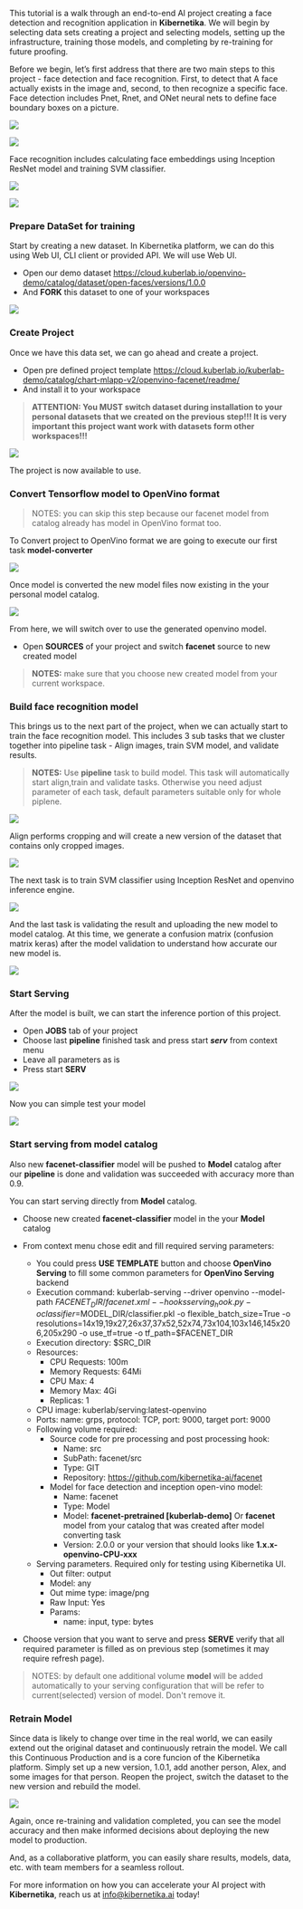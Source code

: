 This tutorial is a walk through an end-to-end AI project creating a face detection and recognition application in **Kibernetika**. We will begin by selecting data sets creating a project and selecting models, setting up the infrastructure, training those models, and completing by re-training for future proofing. 

Before we begin, let’s first address that there are two main steps to this project - face detection and face recognition. First, to detect that A face actually exists in the image and, second, to then recognize a specific face. Face detection includes Pnet, Rnet, and ONet neural nets to define face boundary boxes on a picture.

![](../img/tutorials/openvino/openvino1.png)

![](../img/tutorials/openvino/openvino2.png)

Face recognition includes calculating face embeddings using Inception ResNet model and training SVM classifier.

![](../img/tutorials/openvino/openvino3.png)

![](../img/tutorials/openvino/openvino4.png)

### Prepare DataSet for training

Start by creating a new dataset. In Kibernetika platform, we can do this using Web UI, CLI client or provided API. We will use Web UI.

* Open our demo dataset https://cloud.kuberlab.io/openvino-demo/catalog/dataset/open-faces/versions/1.0.0
* And **FORK** this dataset to one of your workspaces

![](../img/tutorials/openvino-face/dataset1.gif)


### Create Project

Once we have this data set, we can go ahead and create a project. 

* Open pre defined project template https://cloud.kuberlab.io/kuberlab-demo/catalog/chart-mlapp-v2/openvino-facenet/readme/
* And install it to your workspace

> __ATTENTION: You MUST switch dataset during installation to your personal datasets that we created on the previous step!!! It is very important this project want work with datasets form other workspaces!!!__

![](../img/tutorials/openvino-face/create1.gif)

The project is now available to use.

### Convert Tensorflow model to OpenVino format

> NOTES: you can skip this step because our facenet model from catalog already has model in OpenVino format too.

To Convert project to OpenVino format we are going to execute our first task __model-converter__

![](../img/tutorials/openvino-face/convert1.gif)


Once model is converted the new model files now existing in the your personal model catalog.

![](../img/tutorials/openvino-face/convert2.gif)


From here, we will switch over to use the generated openvino model. 

* Open __SOURCES__ of your project and switch __facenet__ source to new created model

>__NOTES:__ make sure that you choose new created model from your current workspace.


### Build face recognition model

This brings us to the next part of the project, when we can actually start to train the face recognition model. This includes 3 sub tasks that we cluster together into pipeline task - Align images, train SVM model, and validate results.

>__NOTES:__ Use __pipeline__ task to build model. This task will automatically start align,train and validate tasks. Otherwise you need adjust parameter of each task, default parameters suitable only for whole piplene. 

![](../img/tutorials/openvino/openvino20.png)

Align performs cropping and will create a new version of the dataset that contains only cropped images.

![](../img/tutorials/openvino/openvino21.png)

The next task is to train SVM classifier using  Inception ResNet and openvino inference engine.

![](../img/tutorials/openvino/openvino22.png)

And the last task is validating the result and uploading the new model to model catalog. At this time, we generate a confusion matrix (confusion matrix keras) after the model validation to understand how accurate our new model is. 

![](../img/tutorials/openvino/openvino23.png)

### Start Serving

After the model is built, we can start the inference portion of this project. 

* Open __JOBS__ tab of your project
* Choose last __pipeline__ finished task and press start ___serv___ from context menu
* Leave all parameters as is
* Press start __SERV__

![](../img/tutorials/openvino-face/serv1.gif)

Now you can simple test your model

![](../img/tutorials/openvino-face/serv2.gif)

### Start serving from model catalog

Also new __facenet-classifier__ model will be pushed to __Model__ catalog after our __pipeline__ is done and validation was succeeded with accuracy more than 0.9.

You can start serving directly from __Model__ catalog.

* Choose new created __facenet-classifier__ model in the your __Model__ catalog
* From context menu chose edit and fill required serving parameters:
    * You could press __USE TEMPLATE__ button and choose __OpenVino Serving__ to fill some common parameters for  __OpenVino Serving__ backend
    * Execution command: kuberlab-serving --driver openvino --model-path $FACENET_DIR/facenet.xml --hooks serving_hook.py -o classifier=$MODEL_DIR/classifier.pkl -o flexible_batch_size=True -o resolutions=14x19,19x27,26x37,37x52,52x74,73x104,103x146,145x206,205x290 -o use_tf=true -o tf_path=$FACENET_DIR
    * Execution directory: $SRC_DIR
    * Resources:
        * CPU Requests: 100m
        * Memory Requests: 64Mi
        * CPU Max: 4
        * Memory Max: 4Gi
        * Replicas: 1
    * CPU image: kuberlab/serving:latest-openvino
    * Ports: name: grps, protocol: TCP, port: 9000, target port: 9000
    * Following volume required:
        * Source code for pre processing and post processing hook:
            * Name: src
            * SubPath: facenet/src
            * Type: GIT
            * Repository: https://github.com/kibernetika-ai/facenet
        * Model for face detection and inception open-vino model:
            * Name: facenet
	        * Type: Model
            * Model: __facenet-pretrained [kuberlab-demo]__ Or __facenet__ model from your catalog that was created after model converting task
            * Version: 2.0.0 or your version that should looks like __1.x.x-openvino-CPU-xxx__
    * Serving parameters. Required only for testing using Kibernetika UI.
	    * Out filter: output
        * Model: any
        * Out mime type: image/png
        * Raw Input: Yes
        * Params:
            * name: input, type: bytes

* Choose version that you want to serve and press __SERVE__ verify that all required parameter is filled as on previous step (sometimes it may require refresh page).
>NOTES: by default one additional volume __model__ will be added automatically to your serving configuration that will be refer to current(selected) version of model. Don't remove it.


### Retrain Model
Since data is likely to change over time in the real world, we can easily extend out the original dataset and continuously retrain the model. We call this Continuous Production and is a core funcion of the Kibernetika platform. Simply set up a new version, 1.0.1, add another person, Alex, and some images for that person. Reopen the project, switch the dataset to the new version and rebuild the model.

![](../img/tutorials/openvino/openvino30.png)

Again, once re-training and validation completed, you can see the model accuracy and then make informed decisions about deploying the new model to production. 

And, as a collaborative platform, you can easily share results, models, data, etc. with team members for a seamless rollout.

For more information on how you can accelerate your AI project with **Kibernetika**, reach us at info@kibernetika.ai today! 

